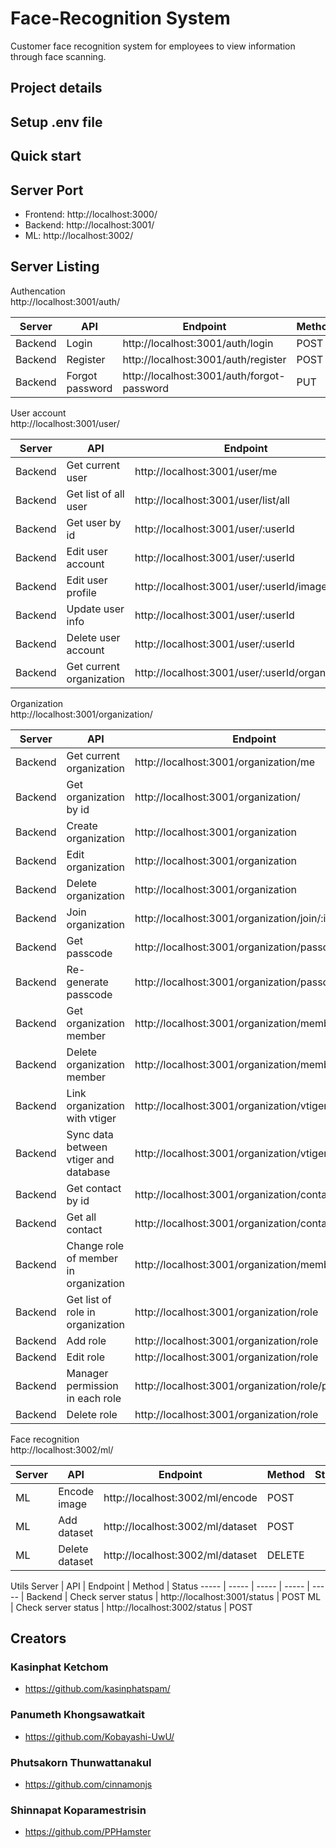 # Face-Recognition System
Customer face recognition system for employees to view information through face scanning.

## Project details

## Setup .env file

## Quick start

## Server Port
* Frontend: http://localhost:3000/
* Backend:  http://localhost:3001/
* ML:       http://localhost:3002/

## Server Listing
Authencation\
http://localhost:3001/auth/

Server | API | Endpoint | Method | Status
----- | ----- | ----- | ----- | ----- |
Backend | Login | http://localhost:3001/auth/login | POST | success
Backend | Register | http://localhost:3001/auth/register | POST | success
Backend | Forgot password | http://localhost:3001/auth/forgot-password | PUT

User account\
http://localhost:3001/user/

Server | API | Endpoint | Method | Status
----- | ----- | ----- | ----- | ----- |
Backend | Get current user | http://localhost:3001/user/me | GET | deleted
Backend | Get list of all user | http://localhost:3001/user/list/all | GET | success
Backend | Get user by id | http://localhost:3001/user/:userId | GET | success
Backend | Edit user account | http://localhost:3001/user/:userId | PUT | success
Backend | Edit user profile | http://localhost:3001/user/:userId/image | PUT | success
Backend | Update user info | http://localhost:3001/user/:userId | PUT | success
Backend | Delete user account | http://localhost:3001/user/:userId | DELETE 
Backend | Get current organization | http://localhost:3001/user/:userId/organization

Organization\
http://localhost:3001/organization/

Server | API | Endpoint | Method | Status
----- | ----- | ----- | ----- | ----- |
Backend | Get current organization | http://localhost:3001/organization/me | GET | success
Backend | Get organization by id | http://localhost:3001/organization/ | GET | success
Backend | Create organization | http://localhost:3001/organization | POST | success
Backend | Edit organization | http://localhost:3001/organization | PUT | success
Backend | Delete organization | http://localhost:3001/organization | DELETE | success
Backend | Join organization | http://localhost:3001/organization/join/:id | POST
Backend | Get passcode | http://localhost:3001/organization/passcode | GET
Backend | Re-generate passcode | http://localhost:3001/organization/passcode | PUT
Backend | Get organization member | http://localhost:3001/organization/member | GET
Backend | Delete organization member | http://localhost:3001/organization/member | DELETE
Backend | Link organization with vtiger | http://localhost:3001/organization/vtiger | PUT
Backend | Sync data between vtiger and database | http://localhost:3001/organization/vtiger | POST
Backend | Get contact by id | http://localhost:3001/organization/contact | GET
Backend | Get all contact | http://localhost:3001/organization/contact/all | GET
Backend | Change role of member in organization | http://localhost:3001/organization/member/role | PUT
Backend | Get list of role in organization | http://localhost:3001/organization/role | GET
Backend | Add role | http://localhost:3001/organization/role | POST
Backend | Edit role | http://localhost:3001/organization/role | PUT
Backend | Manager permission in each role | http://localhost:3001/organization/role/permission | PUT
Backend | Delete role | http://localhost:3001/organization/role | DELETE

Face recognition\
http://localhost:3002/ml/

Server | API | Endpoint | Method | Status
----- | ----- | ----- | ----- | ----- |
ML | Encode image | http://localhost:3002/ml/encode | POST
ML | Add dataset | http://localhost:3002/ml/dataset | POST
ML | Delete dataset | http://localhost:3002/ml/dataset | DELETE

Utils
Server | API | Endpoint | Method | Status
----- | ----- | ----- | ----- | ----- |
Backend | Check server status | http://localhost:3001/status | POST
ML | Check server status | http://localhost:3002/status | POST

## Creators
### Kasinphat Ketchom
* https://github.com/kasinphatspam/
### Panumeth Khongsawatkait
* https://github.com/Kobayashi-UwU/
### Phutsakorn Thunwattanakul
* https://github.com/cinnamonjs
### Shinnapat Koparamestrisin
* https://github.com/PPHamster

